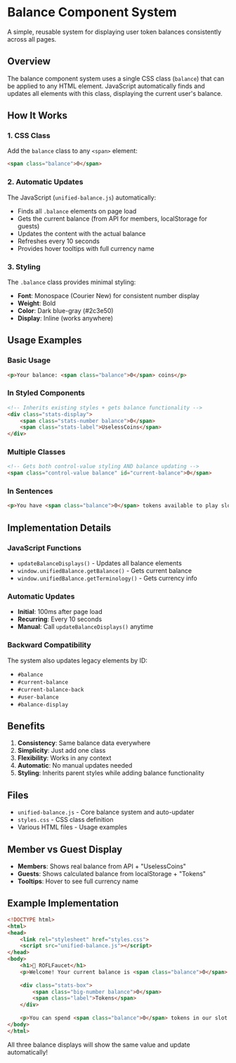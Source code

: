 # Balance Component System

A simple, reusable system for displaying user token balances consistently across all pages.

## Overview

The balance component system uses a single CSS class (`balance`) that can be applied to any HTML element. JavaScript automatically finds and updates all elements with this class, displaying the current user's balance.

## How It Works

### 1. CSS Class
Add the `balance` class to any `<span>` element:
```html
<span class="balance">0</span>
```

### 2. Automatic Updates
The JavaScript (`unified-balance.js`) automatically:
- Finds all `.balance` elements on page load
- Gets the current balance (from API for members, localStorage for guests)
- Updates the content with the actual balance
- Refreshes every 10 seconds
- Provides hover tooltips with full currency name

### 3. Styling
The `.balance` class provides minimal styling:
- **Font**: Monospace (Courier New) for consistent number display
- **Weight**: Bold
- **Color**: Dark blue-gray (#2c3e50)
- **Display**: Inline (works anywhere)

## Usage Examples

### Basic Usage
```html
<p>Your balance: <span class="balance">0</span> coins</p>
```

### In Styled Components
```html
<!-- Inherits existing styles + gets balance functionality -->
<div class="stats-display">
    <span class="stats-number balance">0</span>
    <span class="stats-label">UselessCoins</span>
</div>
```

### Multiple Classes
```html
<!-- Gets both control-value styling AND balance updating -->
<span class="control-value balance" id="current-balance">0</span>
```

### In Sentences
```html
<p>You have <span class="balance">0</span> tokens available to play slots.</p>
```

## Implementation Details

### JavaScript Functions
- `updateBalanceDisplays()` - Updates all balance elements
- `window.unifiedBalance.getBalance()` - Gets current balance
- `window.unifiedBalance.getTerminology()` - Gets currency info

### Automatic Updates
- **Initial**: 100ms after page load
- **Recurring**: Every 10 seconds
- **Manual**: Call `updateBalanceDisplays()` anytime

### Backward Compatibility
The system also updates legacy elements by ID:
- `#balance`
- `#current-balance` 
- `#current-balance-back`
- `#user-balance`
- `#balance-display`

## Benefits

1. **Consistency**: Same balance data everywhere
2. **Simplicity**: Just add one class
3. **Flexibility**: Works in any context
4. **Automatic**: No manual updates needed
5. **Styling**: Inherits parent styles while adding balance functionality

## Files

- `unified-balance.js` - Core balance system and auto-updater
- `styles.css` - CSS class definition
- Various HTML files - Usage examples

## Member vs Guest Display

- **Members**: Shows real balance from API + "UselessCoins"
- **Guests**: Shows calculated balance from localStorage + "Tokens"
- **Tooltips**: Hover to see full currency name

## Example Implementation

```html
<!DOCTYPE html>
<html>
<head>
    <link rel="stylesheet" href="styles.css">
    <script src="unified-balance.js"></script>
</head>
<body>
    <h1>🚰 ROFLFaucet</h1>
    <p>Welcome! Your current balance is <span class="balance">0</span>.</p>
    
    <div class="stats-box">
        <span class="big-number balance">0</span>
        <span class="label">Tokens</span>
    </div>
    
    <p>You can spend <span class="balance">0</span> tokens in our slot machine!</p>
</body>
</html>
```

All three balance displays will show the same value and update automatically!
